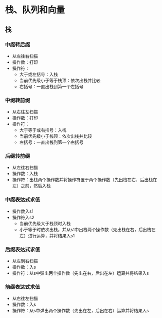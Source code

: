 # 栈、队列和向量

## 栈

### 中缀转后缀

* 从左往右扫描
* 操作数：打印
* 操作符：
  * 大于或左括号：入栈
  * 当前优先级小于等于栈顶：依次出栈并比较
  * 右括号：一直出栈到第一个左括号

### 中缀转前缀

* 从右往左扫描
* 操作数：打印
* 操作符：
  * 大于等于或右括号：入栈
  * 当前优先级小于栈顶：依次出栈并比较
  * 左括号：一直出栈到第一个右括号

### 后缀转前缀

* 从左往右扫描
* 操作数：入栈
* 操作符：出栈两个操作数并将操作符置于两个操作数（先出栈在右，后出栈在左）之前，然后入栈

### 中缀表达式求值

* 操作数入s1
* 操作符入s2
  * 当前优先级大于栈顶时入栈
  * 小于等于时依次出栈，并从s1中出栈两个操作数（先出栈在右，后出栈在左）进行运算，并将结果入s1

### 后缀表达式求值

* 从左到右扫描
* 操作数：入s
* 操作符：从s中弹出两个操作数（先出在右，后出在左）运算并将结果入s

### 前缀表达式求值

* 从右往左扫描
* 操作数：入s
* 操作符：从s中弹出两个操作数（先出在左，后出在右）运算并将结果入s

